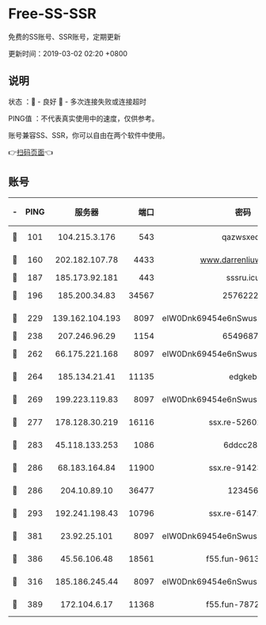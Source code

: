 # Free-SS-SSR

免费的SS账号、SSR账号，定期更新

更新时间：2019-03-02 02:20 +0800

## 说明

状态     ：🙂 - 良好 🙁 - 多次连接失败或连接超时

PING值   ：不代表真实使用中的速度，仅供参考。

账号兼容SS、SSR，你可以自由在两个软件中使用。

👉[扫码页面](https://liesauer.github.io/free-ss-ssr.github.io/)👈

## 账号

|-|PING|服务器|端口|密码|加密方式|区域|
|:----:|:----:|:-----:|-----:|:----:|:----:|:----:|
|🙂|101|104.215.3.176|543|qazwsxedc|aes-256-gcm|JP|
|🙂|160|202.182.107.78|4433|www.darrenliuwei.com|aes-256-cfb|JP|
|🙂|187|185.173.92.181|443|sssru.icu|rc4-md5|RU|
|🙂|196|185.200.34.83|34567|25762225|aes-256-cfb|US|
|🙂|229|139.162.104.193|8097|eIW0Dnk69454e6nSwuspv9DmS201tQ0D|aes-256-cfb|JP|
|🙂|238|207.246.96.29|1154|65496879|chacha20|US|
|🙂|262|66.175.221.168|8097|eIW0Dnk69454e6nSwuspv9DmS201tQ0D|aes-256-cfb|US|
|🙂|264|185.134.21.41|11135|edgkeb|aes-256-cfb|GB|
|🙂|269|199.223.119.83|8097|eIW0Dnk69454e6nSwuspv9DmS201tQ0D|aes-256-cfb|US|
|🙂|277|178.128.30.219|16116|ssx.re-52602728|aes-256-cfb|SG|
|🙂|283|45.118.133.253|1086|6ddcc286|aes-256-cfb|SG|
|🙂|286|68.183.164.84|11900|ssx.re-91423865|aes-256-cfb|US|
|🙂|286|204.10.89.10|36477|123456|aes-256-cfb|US|
|🙂|293|192.241.198.43|10796|ssx.re-61472012|aes-256-cfb|US|
|🙂|381|23.92.25.101|8097|eIW0Dnk69454e6nSwuspv9DmS201tQ0D|aes-256-cfb|US|
|🙂|386|45.56.106.48|18561|f55.fun-96139570|aes-256-cfb|US|
|🙂|316|185.186.245.44|8097|eIW0Dnk69454e6nSwuspv9DmS201tQ0D|aes-256-cfb|NL|
|🙂|389|172.104.6.17|11368|f55.fun-78724518|aes-256-cfb|US|
